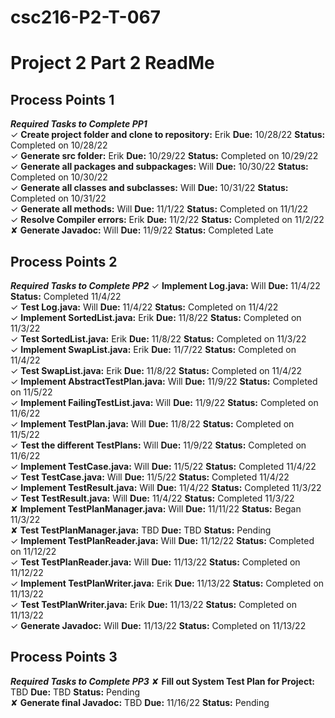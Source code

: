 # csc216-P2-T-067
# Project 2 Part 2 ReadMe <br>
## Process Points 1 <br>
***_Required Tasks to Complete PP1_*** <br>
 ✓ **Create project folder and clone to repository:** Erik **Due:** 10/28/22 **Status:** Completed on 10/28/22 <br>
 ✓ **Generate src folder:** Erik **Due:** 10/29/22 **Status:** Completed on 10/29/22 <br>
 ✓ **Generate all packages and subpackages:** Will **Due:** 10/30/22 **Status:** Completed on 10/30/22 <br>
 ✓ **Generate all classes and subclasses:** Will **Due:** 10/31/22 **Status:** Completed on 10/31/22 <br>
 ✓ **Generate all methods:** Will **Due:** 11/1/22 **Status:** Completed on 11/1/22 <br>
 ✓ **Resolve Compiler errors:** Erik **Due:** 11/2/22 **Status:** Completed on 11/2/22 <br>
 ✘ **Generate Javadoc:** Will **Due:** 11/9/22 **Status:** Completed Late <br>

## Process Points 2 <br>
***_Required Tasks to Complete PP2_***
✓ **Implement Log.java:** Will **Due:** 11/4/22 **Status:** Completed 11/4/22 <br>
✓ **Test Log.java:** Will **Due:** 11/4/22 **Status:** Completed on 11/4/22 <br>
✓ **Implement SortedList.java:** Erik **Due:** 11/8/22 **Status:** Completed on 11/3/22 <br>
✓ **Test SortedList.java:** Erik **Due:** 11/8/22 **Status:** Completed on 11/3/22 <br>
✓ **Implement SwapList.java:** Erik **Due:** 11/7/22 **Status:** Completed on 11/4/22 <br>
✓ **Test SwapList.java:** Erik **Due:** 11/8/22 **Status:** Completed on 11/4/22 <br>
✓ **Implement AbstractTestPlan.java:** Will **Due:** 11/9/22 **Status:** Completed on 11/5/22 <br>
✓ **Implement FailingTestList.java:** Will **Due:** 11/9/22 **Status:** Completed on 11/6/22 <br>
✓ **Implement TestPlan.java:** Will **Due:** 11/8/22 **Status:** Completed on 11/5/22 <br>
✓ **Test the different TestPlans:** Will **Due:** 11/9/22 **Status:** Completed on 11/6/22 <br>
✓ **Implement TestCase.java:** Will **Due:** 11/5/22 **Status:** Completed 11/4/22 <br>
✓ **Test TestCase.java:** Will **Due:** 11/5/22 **Status:** Completed 11/4/22 <br>
✓ **Implement TestResult.java:** Will **Due:** 11/4/22 **Status:** Completed 11/3/22 <br>
✓ **Test TestResult.java:** Will **Due:** 11/4/22 **Status:** Completed 11/3/22 <br>
✘ **Implement TestPlanManager.java:** Will **Due:** 11/11/22 **Status:** Began 11/3/22 <br>
✘ **Test TestPlanManager.java:** TBD **Due:** TBD **Status:** Pending <br>
✓ **Implement TestPlanReader.java:** Will **Due:** 11/12/22 **Status:** Completed on 11/12/22 <br>
✓ **Test TestPlanReader.java:** Will **Due:** 11/13/22 **Status:** Completed on 11/12/22 <br>
✓ **Implement TestPlanWriter.java:** Erik **Due:** 11/13/22 **Status:** Completed on 11/13/22 <br>
✓ **Test TestPlanWriter.java:** Erik **Due:** 11/13/22 **Status:** Completed on 11/13/22 <br>
✓ **Generate Javadoc:** Will **Due:** 11/13/22 **Status:** Completed on 11/13/22 <br>

## Process Points 3 <br>
***_Required Tasks to Complete PP3_***
✘ **Fill out System Test Plan for Project:** TBD **Due:** TBD **Status:** Pending <br>
✘ **Generate final Javadoc:** TBD **Due:** 11/16/22 **Status:** Pending <br>
